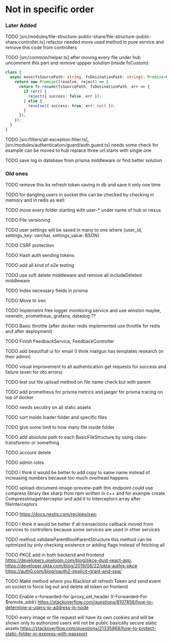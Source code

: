 # Not in specific order

### Later Added

TODO  [src/modules/file-structure-public-share/file-structure-public-share.controller.ts] refactor needed 
      move used method in pure service and remove this code from controllers

TODO  [src/common/helper.ts] after moving every file under hub uncomment this part and 
      remove uppper solution (inside fsCustom):

```ts 
class {
  async move(fsSourcePath: string, fsDesinationPath: string): Promise<CustomFsResponse> {
    return new Promise((resolve, reject) => {
      return fs.rename(fsSourcePath, fsDesinationPath, err => {
        if (err) {
          reject({ success: false, err });
        } else {
          resolve({ success: true, err: null });
        }
      });
    });
  }
}
```

TODO  [src/filters/all-exception.filter.ts], [src/modules/authentication/guard/auth.guard.ts]
      needs some check for example can be moved to hub replace three url.starts with single one

TODO save log in database from prisma middleware or find better solution


### Old ones

TODO  remove this bs refresh token saving in db and save it only one time

TODO  for dangling users in socket this can be checked by checking in memory and in redis as well

TODO  move every folder starting with user-* under name of hub or nexus

TODO  File versioning

TODO  user settings will be saved in many to one where {user_id, settings_key: varchar, settings_value: BSON}

TODO  CSRF protection

TODO  Hash auth sending tokens

TODO  add all kind of e2e testing

TODO  use soft delete middleware and remove all includeDeleted middleware

TODO  Index necessary fields in prisma

TODO  Move to swc

TODO  Implemetnt free logger monitoring service and use winston maybe, newrelic, prometheus, grafana, datadog ??

TODO  Basic throttle (after docker redis implemented use throttle for redis and after deployment)

TODO  Finish FeedbackService, FeedbackController

TODO  add beautifull ui for email (I think mailgun has templates research on their admin)

TODO  visual improvement to all authentication get requests for success and failure (even for dto errors)

TODO  test out file upload method on file name check but with parent

TODO  add prometheus for prisma metrics and jaeger for prisma tracing on top of docker

TODO  needs secutiry on all static assets

TODO  sort inside loader folder and specific files

TODO  give some limit to how many file inside folder

TODO  add absolute path to each BasicFileStructure by using class-transforemr or something

TODO  account delete

TODO  admin roles

TODO  i think it would be better to add copy to same name instead of increasing numbers because
      too much overhead happens

TODO  upload-document-image-preview-path this endpoint could use compress library like sharp from npm written 
      in c++ and for example create CompressImageInterceptor and add it 
      to interceptors array after fileInterceptors

TODO  https://docs.nestjs.com/recipes/swc

TODO  I think it would be better if all transactions callback moved from services to controllers 
      because some services  are used in other services

TODO  method validateParentRootParentStructure
      this method can be optimized by only checking existence or adding flags instead of fetching all

TODO  PKCE add in both backend and frontend
        https://developers.onelogin.com/blog/pkce-dust-react-app,
        https://developer.okta.com/blog/2019/08/22/okta-authjs-pkce
        https://auth0.com/blog/oauth2-implicit-grant-and-spa/

TODO  Make method where you Blacklist all refresh Token and send event on socket to force log out 
      and delete all token on frontend

TODO  Enable x-forwarded-for (proxy_set_header X-Forwarded-For $remote_addr)
      https://stackoverflow.com/questions/8107856/how-to-determine-a-users-ip-address-in-node

TODO  every image or file request will have its own cookies and will be shown only to authorized users
      will not be public basically
      secure static assets
      https://stackoverflow.com/questions/21335868/how-to-protect-static-folder-in-express-with-passport


